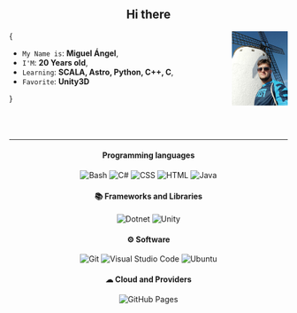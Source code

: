 <h2 align = "center">Hi there</h2>

<img align='right' src='https://github.com/ByManGe1/ByManGe1/blob/main/image/Logotipo.jpeg' width='20%'>
{

* `My Name is`: **Miguel Ángel**,
* `I'M`: **20 Years old**,
* `Learning`: **SCALA, Astro, Python, C++, C**,
* `Favorite`: **Unity3D**
  
}
 <br><br><br><br>
<hr/>
 
<h4 align = "center"> Programming languages</h4>

<p align = "center">
<img alt="Bash" src="https://img.shields.io/badge/Bash-121011.svg?logo=gnu-bash&logoColor=white"></a>
<img alt="C#" src="https://custom-icon-badges.demolab.com/badge/C%23-68217A.svg?logo=cs2&logoColor=white"></a>
<img alt="CSS" src="https://img.shields.io/badge/CSS-1572B6.svg?logo=css3&logoColor=white"></a>
<img alt="HTML" src="https://img.shields.io/badge/HTML-E34F26.svg?logo=html5&logoColor=white"></a>
<img alt="Java" src="https://custom-icon-badges.demolab.com/badge/Java-007396.svg?logo=java&logoColor=white"></a>
</p>

<h4 align = "center">📚 Frameworks and Libraries</h4>

<p align = "center">
<img alt="Dotnet" src="https://img.shields.io/badge/Dotnet-512BD4.svg?logo=dotnet&logoColor=white"></a>
<img alt="Unity" src="https://img.shields.io/badge/Unity-000000.svg?logo=unity&logoColor=white"></a>
</p>

<h4 align = "center">⚙ Software</h4>
<p align = "center">
<img alt="Git" src="https://img.shields.io/badge/Git-F05033.svg?logo=git&logoColor=white"></a>
<img alt="Visual Studio Code" src="https://img.shields.io/badge/Visual%20Studio%20Code-0078d7.svg?logo=visual-studio-code&logoColor=white"></a>
<img alt="Ubuntu" src="https://img.shields.io/badge/Ubuntu-E95420.svg?logo=ubuntu&logoColor=white"></a>
</p>

<h4 align = "center">☁ Cloud and Providers</h4>
<p align = "center">
<img alt="GitHub Pages" src="https://img.shields.io/badge/GitHub%20Pages-327FC7.svg?logo=github&logoColor=white"></a>
</p>
